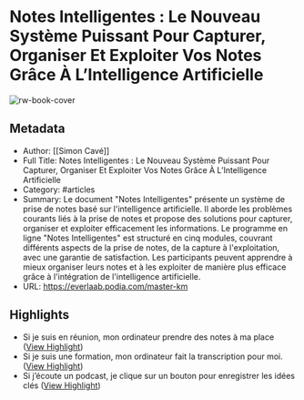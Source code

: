 # Notes Intelligentes : Le Nouveau Système Puissant Pour Capturer, Organiser Et Exploiter Vos Notes Grâce À L’Intelligence Artificielle

![rw-book-cover](https://d31ezp3r8jwmks.cloudfront.net/8pgf5tlw3dl64lm42ytrcjup4pdx)

## Metadata
- Author: [[Simon Cavé]]
- Full Title: Notes Intelligentes : Le Nouveau Système Puissant Pour Capturer, Organiser Et Exploiter Vos Notes Grâce À L’Intelligence Artificielle
- Category: #articles
- Summary: Le document "Notes Intelligentes" présente un système de prise de notes basé sur l'intelligence artificielle. Il aborde les problèmes courants liés à la prise de notes et propose des solutions pour capturer, organiser et exploiter efficacement les informations. Le programme en ligne "Notes Intelligentes" est structuré en cinq modules, couvrant différents aspects de la prise de notes, de la capture à l'exploitation, avec une garantie de satisfaction. Les participants peuvent apprendre à mieux organiser leurs notes et à les exploiter de manière plus efficace grâce à l'intégration de l'intelligence artificielle.
- URL: https://everlaab.podia.com/master-km

## Highlights
- Si je suis en réunion, mon ordinateur prendre des notes à ma place ([View Highlight](https://read.readwise.io/read/01hpy6hpw6xbfxfz0vsrkd3zcs))
- Si je suis une formation, mon ordinateur fait la transcription pour moi. ([View Highlight](https://read.readwise.io/read/01hpy6hx1kpc48nnnhbt157hj9))
- Si j’écoute un podcast, je clique sur un bouton pour enregistrer les idées clés ([View Highlight](https://read.readwise.io/read/01hpy6j45mws17dkctc8ck8rg0))

